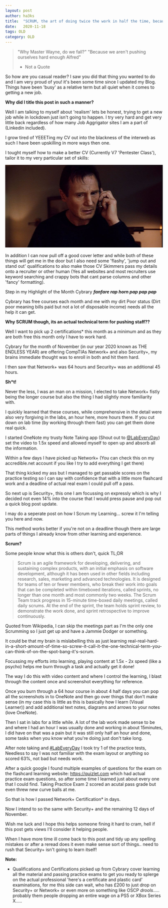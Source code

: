 ```yaml
---
layout: post
author: ha3ks
title:  "SCRUM, the art of doing twice the work in half the time, because you're a god damn madman"
date:   2020-11-18
tags: OLD
category: OLD
---
```


>"Why Master Wayne, do we fall?"
>"Because we aren't pushing ourselves hard enough Alfred"
>- Not a Quote

So how are you casual reader? I saw you did that thing you wanted to do and I am very proud of you! it's been some time since I updated my Blog. Things have been 'busy' as a relative term but all quiet when it comes to getting a new job.
<!--more-->

<b>Why did I title this post in such a manner?</b>

Well I am talking to myself about 'realism' lets be honest, trying to get a new job while in lockdown just isn't going to happen. I try very hard and get very little back regardless of how many Job Aggrigator sites I am a part of (Linkedin included).

I grow tired of YEEETing my CV out into the blackness of the interweb as such I have been upskilling in more ways then one.

I tought myself how to make a better CV (Currently V7 'Pentester Class'), tailor it to my very particular set of skills:

[![1](/assets/blog/content/54d46015dd1f0_-_esq-taken-de.jpg)](/assets/blog/content/54d46015dd1f0_-_esq-taken-de.jpg)

In addition I can now pull off a good cover letter and while both of these things will get me in the door but I also need some 'flashy', 'jump out and stand out' qualifications to also make those CV Skimmers pass my details onto a recruiter or other human (Yes all websites and most recruiters use keyword searching and crappy bots that cant parse columns and other 'fancy' formatting).

Step in my Highlight of the Month Cybrary <b>*fanfare* *rap horn pap pap pap*</b>

Cybrary has free courses each month and me with my dirt Poor status (Dirt poor meaning bills paid but not a lot of disposable income) needs all the help it can get.


<b>Why SCRUM though, its an actual technical term for pushing staff??</b>

Well I want to pick up 2 certifications* this month as a minimum and as they are both free this month only I have to work hard.

Cybrary for the month of November (in our year 2020 known as THE ENDLESS YEAR) are offering CompTIAs Network+ and also Security+, my brains immediate thought was to enroll in both and hit them hard.

I then saw that Network+ was 64 hours and Security+ was an additional 45 hours.


<b>Sh*t!</b>

Never the less, I was an man on a mission, I elected to take Network+ fistly being the longer course but also the thing I had slightly more familiarity with.

I quickly learned that these courses, while comprehensive in the detail were also very forgiving in the labs, an hour here, more hours there. If you cut down on lab time (by working through them fast) you can get them done real quick.

I started OneNote my trusty Note Taking app (Shout out to [@LabEveryDay](https://twitter.com/labeveryday)) set the video to 1.5x speed and allowed myself to open up and absorb all the information.

Within a few days I have picked up Network+ (You can check this on my accredible.net account if you like I try to add everything I get there)

That thing kicked my ass but I managed to get passable scores on the practice testing so I can say with confidence that with a little more flashcard work and a deadline of actual real exam I could pull off a pass.

So next up is Security+, this one I am focussing on expressly which is why I decided not even 14% into the course that I would press pause and pop out a quick blog post update.

I may do a seperate post on how I Scrum my Learning... screw it I'm telling you here and now.

This method works better if you're not on a deadline though there are large parts of things I already know from other learning and experience.

<b>Scrum?</b>

Some people know what this is others don't, quick TL;DR

>Scrum is an agile framework for developing, delivering, and sustaining complex products, with 
>an initial emphasis on software development, although it has been used in other fields including
>research, sales, marketing and advanced technologies.
>It is designed for teams of ten or fewer members, who break their work into goals that can be 
>completed within timeboxed iterations, called sprints, no longer than one month and most commonly
>two weeks.
>The Scrum Team track progress in 15-minute time-boxed daily meetings, called daily scrums. At the
>end of the sprint, the team holds sprint review, to demonstrate the work done, and sprint
>retrospective to improve continuously.

Quoted from Wikipedia, I can skip the meetings part as I'm the only one Scrumming so I just get up and have a Jammie Dodger or something.

It could be that my brain is mislabelling this as just learning real-real-hard-in-a-short-amount-of-time-so-screw-it-call-it-the-one-technical-term-you-can-think-of-on-the-spot-bang-it's-scrum.

Focussing my efforts into learning, playing content at 1.5x - 2x speed (like a psycho) helps me burn through a task and actually get it done!

The way I do this with video content and where I control the learning, I blast through the content once and screenshot everything for reference.

Once you burn through a 64 hour course in about 4 half days you can pop all the screenshots in to OneNote and then go over things that don't make sense (in my case this is little as this is basically how I learn (Visual Learner)) and add additional text notes, diagrams and arrows to your notes (love OneNote).

Then I sat in labs for a little while. A lot of the lab work made sense to be and where I had an hour I was usually done and working in about 15minutes, I did have on that was a pain but it was still only half an hour and done, some tasks when you know what you're doing just don't take long.

After note taking and [#LabEveryDay](https://twitter.com/hashtag/labeveryday?lang=en) I took try 1 of the practice tests, Needless to say I was not familiar with the exam layout or anything so scored 63%, not bad but needs work.

After a quick google I found multiple examples of questions for the exam on the flashcard learning website: https://quizlet.com which had actual practice exam questions, so after some time I learned just about every one that I could find. Taking Practice Exam 2 scored an acutal pass grade but even threw new curve balls at me.

So that is how I passed Network+ Certification* in days.

Now I intend to so the same with Security+ and the remaining 12 days of November.

Wish me luck and I hope this helps someone fining it hard to cram, hell if this post gets views I'll consider it helping people.



When I have more time ill come back to this post and tidy up any spelling mistakes or after a reread does it even make sense sort of things.. need to rush that Security+ isn't going to learn itself!




<b>Note:</b>
* Qualifications and Certifications picked up from Cybrary cover learning all the material and passing practice exams to get you ready to splerge on the actual professional 'here's a certificate and plastic card' examinations, for me this side can wait, who has £200 to just drop on Security+ or Network+ or even more on something like OSCP *drools*..... probably them people dropping an entire wage on a PS5 or XBox Series X.....